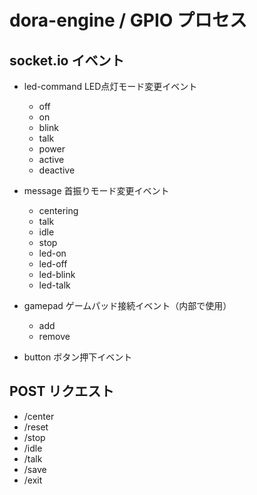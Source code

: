 # dora-engine / GPIO プロセス

## socket.io イベント

- led-command LED点灯モード変更イベント
  - off
  - on
  - blink
  - talk
  - power
  - active
  - deactive

- message 首振りモード変更イベント
  - centering
  - talk
  - idle
  - stop
  - led-on
  - led-off
  - led-blink
  - led-talk

- gamepad ゲームパッド接続イベント（内部で使用）
  - add
  - remove

- button ボタン押下イベント

## POST リクエスト

  - /center
  - /reset
  - /stop
  - /idle
  - /talk
  - /save
  - /exit